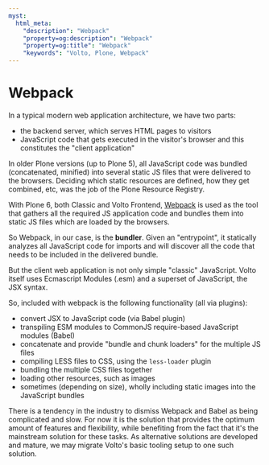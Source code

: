 ```yaml
---
myst:
  html_meta:
    "description": "Webpack"
    "property=og:description": "Webpack"
    "property=og:title": "Webpack"
    "keywords": "Volto, Plone, Webpack"
---
```


# Webpack

In a typical modern web application architecture, we have two parts:

- the backend server, which serves HTML pages to visitors
- JavaScript code that gets executed in the visitor's browser and this
  constitutes the "client application"

In older Plone versions (up to Plone 5), all JavaScript code was bundled
(concatenated, minified) into several static JS files that were delivered to
the browsers. Deciding which static resources are defined, how they get
combined, etc, was the job of the Plone Resource Registry.

With Plone 6, both Classic and Volto Frontend, [Webpack](https://webpack.js.org/)
is used as the tool that gathers all the required JS application code and bundles them
into static JS files which are loaded by the browsers.

So Webpack, in our case, is the **bundler**. Given an "entrypoint", it statically
analyzes all JavaScript code for imports and will discover all the code that
needs to be included in the delivered bundle.

But the client web application is not only simple "classic" JavaScript. Volto
itself uses Ecmascript Modules (.esm) and a superset of JavaScript, the JSX syntax.

So, included with webpack is the following functionality (all via plugins):

- convert JSX to JavaScript code (via Babel plugin)
- transpiling ESM modules to CommonJS require-based JavaScript modules (Babel)
- concatenate and provide "bundle and chunk loaders" for the multiple JS files
- compiling LESS files to CSS, using the `less-loader` plugin
- bundling the multiple CSS files together
- loading other resources, such as images
- sometimes (depending on size), wholly including static images into the
  JavaScript bundles

There is a tendency in the industry to dismiss Webpack and Babel as being
complicated and slow. For now it is the solution that provides the optimum
amount of features and flexibility, while benefiting from the fact that it's
the mainstream solution for these tasks. As alternative solutions are developed
and mature, we may migrate Volto's basic tooling setup to one such solution.
